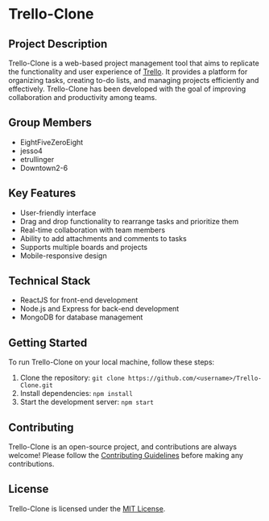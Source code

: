 # Trello-Clone

## Project Description
Trello-Clone is a web-based project management tool that aims to replicate the functionality and user experience of [Trello](https://trello.com/). It provides a platform for organizing tasks, creating to-do lists, and managing projects efficiently and effectively. Trello-Clone has been developed with the goal of improving collaboration and productivity among teams.

## Group Members
- EightFiveZeroEight
- jesso4
- etrullinger
- Downtown2-6

## Key Features
- User-friendly interface
- Drag and drop functionality to rearrange tasks and prioritize them
- Real-time collaboration with team members
- Ability to add attachments and comments to tasks
- Supports multiple boards and projects
- Mobile-responsive design

## Technical Stack
- ReactJS for front-end development
- Node.js and Express for back-end development
- MongoDB for database management

## Getting Started
To run Trello-Clone on your local machine, follow these steps:

1. Clone the repository: `git clone https://github.com/<username>/Trello-Clone.git`
2. Install dependencies: `npm install`
3. Start the development server: `npm start`

## Contributing
Trello-Clone is an open-source project, and contributions are always welcome! Please follow the [Contributing Guidelines](CONTRIBUTING.md) before making any contributions.

## License
Trello-Clone is licensed under the [MIT License](LICENSE.md).

